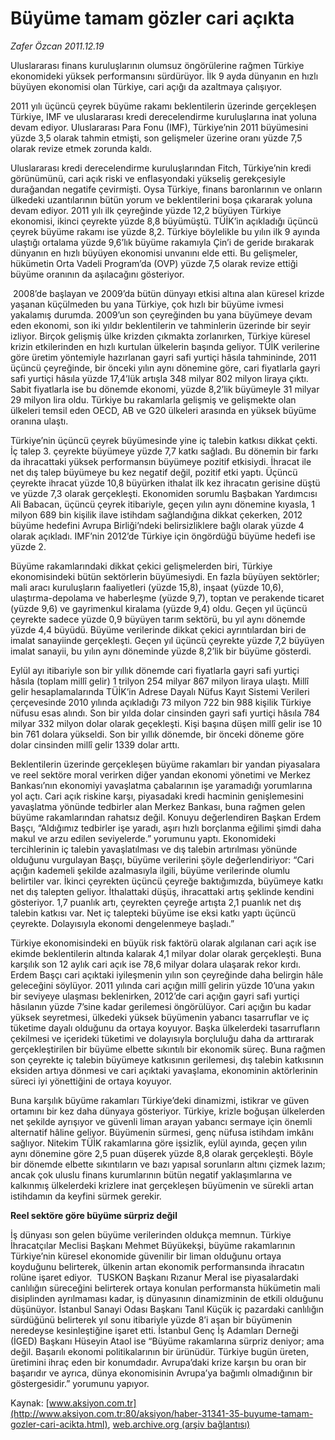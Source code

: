 # Büyüme tamam gözler cari açıkta

*Zafer Özcan 2011.12.19*

<font class="agenda2NewsSpot">
 Uluslararası finans kuruluşlarının olumsuz öngörülerine rağmen Türkiye ekonomideki yüksek performansını sürdürüyor. İlk 9 ayda dünyanın en hızlı büyüyen ekonomisi olan Türkiye, cari açığı da azaltmaya çalışıyor.
</font>
<font class="newsDetail">
 <p>
  2011 yılı üçüncü çeyrek büyüme rakamı beklentilerin üzerinde gerçekleşen Türkiye, IMF ve uluslararası kredi derecelendirme kuruluşlarına inat yoluna devam ediyor. Uluslararası Para Fonu (IMF), Türkiye’nin 2011 büyümesini yüzde 3,5 olarak tahmin etmişti, son gelişmeler üzerine oranı yüzde 7,5 olarak revize etmek zorunda kaldı.
 </p>
 <p>
  Uluslararası kredi derecelendirme kuruluşlarından Fitch, Türkiye’nin kredi görünümünü, cari açık riski ve enflasyondaki yükseliş gerekçesiyle durağandan negatife çevirmişti. Oysa Türkiye, finans baronlarının ve onların ülkedeki uzantılarının bütün yorum ve beklentilerini boşa çıkararak yoluna devam ediyor. 2011 yılı ilk çeyreğinde yüzde 12,2 büyüyen Türkiye ekonomisi, ikinci çeyrekte yüzde 8,8 büyümüştü. TÜİK’in açıkladığı üçüncü çeyrek büyüme rakamı ise yüzde 8,2. Türkiye böylelikle bu yılın ilk 9 ayında ulaştığı ortalama yüzde 9,6’lık büyüme rakamıyla Çin’i de geride bırakarak dünyanın en hızlı büyüyen ekonomisi unvanını elde etti. Bu gelişmeler, hükümetin Orta Vadeli Program’da (OVP) yüzde 7,5 olarak revize ettiği büyüme oranının da aşılacağını gösteriyor.
 </p>
 <p>
  <img alt="" src="http://web.archive.org/web/20120115080920im_/http://medya.aksiyon.com.tr/aksiyon/2011/12/19/buyume1.png">
   2008’de başlayan ve 2009’da bütün dünyayı etkisi altına alan küresel krizde yaşanan küçülmeden bu yana Türkiye, çok hızlı bir büyüme ivmesi yakalamış durumda. 2009’un son çeyreğinden bu yana büyümeye devam eden ekonomi, son iki yıldır beklentilerin ve tahminlerin üzerinde bir seyir izliyor. Birçok gelişmiş ülke krizden çıkmakta zorlanırken, Türkiye küresel krizin etkilerinden en hızlı kurtulan ülkelerin başında geliyor. TÜİK verilerine göre üretim yöntemiyle hazırlanan gayri safi yurtiçi hâsıla tahmininde, 2011 üçüncü çeyreğinde, bir önceki yılın aynı dönemine göre, cari fiyatlarla gayri safi yurtiçi hâsıla yüzde 17,4’lük artışla 348 milyar 802 milyon liraya çıktı. Sabit fiyatlarla ise bu dönemde ekonomi, yüzde 8,2’lik büyümeyle 31 milyar 29 milyon lira oldu. Türkiye bu rakamlarla gelişmiş ve gelişmekte olan ülkeleri temsil eden OECD, AB ve G20 ülkeleri arasında en yüksek büyüme oranına ulaştı.
  </img>
 </p>
 <p>
  Türkiye’nin üçüncü çeyrek büyümesinde yine iç talebin katkısı dikkat çekti. İç talep 3. çeyrekte büyümeye yüzde 7,7 katkı sağladı. Bu dönemin bir farkı da ihracattaki yüksek performansın büyümeye pozitif etkisiydi. İhracat ile net dış talep büyümeye bu kez negatif değil, pozitif etki yaptı. Üçüncü çeyrekte ihracat yüzde 10,8 büyürken ithalat ilk kez ihracatın gerisine düştü ve yüzde 7,3 olarak gerçekleşti. Ekonomiden sorumlu Başbakan Yardımcısı Ali Babacan, üçüncü çeyrek itibariyle, geçen yılın aynı dönemine kıyasla, 1 milyon 689 bin kişilik ilave istihdam sağlandığına dikkat çekerken, 2012 büyüme hedefini Avrupa Birliği’ndeki belirsizliklere bağlı olarak yüzde 4 olarak açıkladı. IMF’nin 2012’de Türkiye için öngördüğü büyüme hedefi ise yüzde 2.
 </p>
 <p>
  Büyüme rakamlarındaki dikkat çekici gelişmelerden biri, Türkiye ekonomisindeki bütün sektörlerin büyümesiydi. En fazla büyüyen sektörler; mali aracı kuruluşların faaliyetleri (yüzde 15,8), inşaat (yüzde 10,6), ulaştırma-depolama ve haberleşme (yüzde 9,7), toptan ve perakende ticaret (yüzde 9,6) ve gayrimenkul kiralama (yüzde 9,4) oldu. Geçen yıl üçüncü çeyrekte sadece yüzde 0,9 büyüyen tarım sektörü, bu yıl aynı dönemde yüzde 4,4 büyüdü. Büyüme verilerinde dikkat çekici ayrıntılardan biri de imalat sanayiinde gerçekleşti. Geçen yıl üçüncü çeyrekte yüzde 7,2 büyüyen imalat sanayii, bu yılın aynı döneminde yüzde 8,2’lik bir büyüme gösterdi.
 </p>
 <p>
  Eylül ayı itibariyle son bir yıllık dönemde cari fiyatlarla gayri safi yurtiçi hâsıla (toplam millî gelir) 1 trilyon 254 milyar 867 milyon liraya ulaştı. Millî gelir hesaplamalarında TÜİK’in Adrese Dayalı Nüfus Kayıt Sistemi Verileri çerçevesinde 2010 yılında açıkladığı 73 milyon 722 bin 988 kişilik Türkiye nüfusu esas alındı. Son bir yılda dolar cinsinden gayri safi yurtiçi hâsıla 784 milyar 332 milyon dolar olarak geçekleşti. Kişi başına düşen millî gelir ise 10 bin 761 dolara yükseldi. Son bir yıllık dönemde, bir önceki döneme göre dolar cinsinden millî gelir 1339 dolar arttı.
 </p>
 <p>
  Beklentilerin üzerinde gerçekleşen büyüme rakamları bir yandan piyasalara ve reel sektöre moral verirken diğer yandan ekonomi yönetimi ve Merkez Bankası’nın ekonomiyi yavaşlatma çabalarının işe yaramadığı yorumlarına yol açtı. Cari açık riskine karşı, piyasadaki kredi hacminin genişlemesini yavaşlatma yönünde tedbirler alan Merkez Bankası, buna rağmen gelen büyüme rakamlarından rahatsız değil. Konuyu değerlendiren Başkan Erdem Başçı, “Aldığımız tedbirler işe yaradı, aşırı hızlı borçlanma eğilimi şimdi daha makul ve arzu edilen seviyelerde.” yorumunu yaptı. Ekonomideki tercihlerinin iç talebin yavaşlatılması ve dış talebin artırılması yönünde olduğunu vurgulayan Başçı, büyüme verilerini şöyle değerlendiriyor: “Cari açığın kademeli şekilde azalmasıyla ilgili, büyüme verilerinde olumlu belirtiler var. İkinci çeyrekten üçüncü çeyreğe baktığımızda, büyümeye katkı net dış talepten geliyor. İthalattaki düşüş, ihracattaki artış şeklinde kendini gösteriyor. 1,7 puanlık artı, çeyrekten çeyreğe artışta 2,1 puanlık net dış talebin katkısı var. Net iç talepteki büyüme ise eksi katkı yaptı üçüncü çeyrekte. Dolayısıyla ekonomi dengelenmeye başladı.”
 </p>
 <p>
  Türkiye ekonomisindeki en büyük risk faktörü olarak algılanan cari açık ise ekimde beklentilerin altında kalarak 4,1 milyar dolar olarak gerçekleşti. Buna karşılık son 12 aylık cari açık ise 78,6 milyar dolara ulaşarak rekor kırdı. Erdem Başçı cari açıktaki iyileşmenin yılın son çeyreğinde daha belirgin hâle geleceğini söylüyor. 2011 yılında cari açığın millî gelirin yüzde 10’una yakın bir seviyeye ulaşması beklenirken, 2012’de cari açığın gayri safi yurtiçi hâsılanın yüzde 7’sine kadar gerilemesi öngörülüyor. Cari açığın bu kadar yüksek seyretmesi, ülkedeki yüksek büyümenin yabancı tasarruflar ve iç tüketime dayalı olduğunu da ortaya koyuyor. Başka ülkelerdeki tasarrufların çekilmesi ve içerideki tüketimi ve dolayısıyla borçluluğu daha da arttırarak gerçekleştirilen bir büyüme elbette sıkıntılı bir ekonomik süreç. Buna rağmen son çeyrekte iç talebin büyümeye katkısının gerilemesi, dış talebin katkısının eksiden artıya dönmesi ve cari açıktaki yavaşlama, ekonominin aktörlerinin süreci iyi yönettiğini de ortaya koyuyor.
 </p>
 <p>
  Buna karşılık büyüme rakamları Türkiye’deki dinamizmi, istikrar ve güven ortamını bir kez daha dünyaya gösteriyor. Türkiye, krizle boğuşan ülkelerden net şekilde ayrışıyor ve güvenli liman arayan yabancı sermaye için önemli alternatif hâline geliyor. Büyümenin sürmesi, genç nüfusa istihdam imkânı sağlıyor. Nitekim TÜİK rakamlarına göre işsizlik, eylül ayında, geçen yılın aynı dönemine göre 2,5 puan düşerek yüzde 8,8 olarak gerçekleşti. Böyle bir dönemde elbette sıkıntıların ve bazı yapısal sorunların altını çizmek lazım; ancak çok uluslu finans kurumlarının bütün negatif yaklaşımlarına ve kalkınmış ülkelerdeki krizlere inat gerçekleşen büyümenin ve sürekli artan istihdamın da keyfini sürmek gerekir.
 </p>
 <p>
 </p>
 <p>
  <strong>
   Reel sektöre göre büyüme sürpriz değil
  </strong>
 </p>
 <p>
  İş dünyası son gelen büyüme verilerinden oldukça memnun. Türkiye İhracatçılar Meclisi Başkanı Mehmet Büyükekşi, büyüme rakamlarının Türkiye’nin küresel ekonomide güvenilir bir liman olduğunu ortaya koyduğunu belirterek, ülkenin artan ekonomik performansında ihracatın rolüne işaret ediyor.  TUSKON Başkanı Rızanur Meral ise piyasalardaki canlılığın süreceğini belirterek ortaya konulan performansta hükümetin mali disiplinden ayrılmaması kadar, iş dünyasının dinamizminin de etkili olduğunu düşünüyor. İstanbul Sanayi Odası Başkanı Tanıl Küçük iç pazardaki canlılığın sürdüğünü belirterek yıl sonu itibariyle yüzde 8’i aşan bir büyümenin neredeyse kesinleştiğine işaret etti. İstanbul Genç İş Adamları Derneği (İGED) Başkanı Hüseyin Ataol ise “Büyüme rakamlarına sürpriz deniyor; ama değil. Başarılı ekonomi politikalarının bir ürünüdür. Türkiye bugün üreten, üretimini ihraç eden bir konumdadır. Avrupa’daki krize karşın bu oran bir başarıdır ve ayrıca, dünya ekonomisinin Avrupa’ya bağımlı olmadığının bir göstergesidir.” yorumunu yapıyor.
 </p>
 <p>
 </p>
 <p>
 </p>
 <p>
 </p>
</font>

Kaynak: [www.aksiyon.com.tr](http://www.aksiyon.com.tr:80/aksiyon/haber-31341-35-buyume-tamam-gozler-cari-acikta.html), [web.archive.org (arşiv bağlantısı)](http://web.archive.org/web/20120115080920/http://www.aksiyon.com.tr:80/aksiyon/haber-31341-35-buyume-tamam-gozler-cari-acikta.html)
